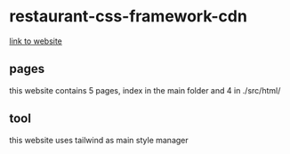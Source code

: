 # restaurant-css-framework-cdn 
[link to website]('https://anthosaxe.github.io/restaurant-css-framework/')

## pages
this website contains 5 pages, index in the main folder and 4 in ./src/html/

## tool
this website uses tailwind as main style manager
